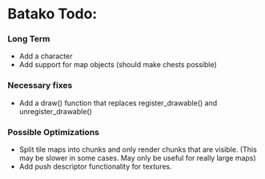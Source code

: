 # Batako Todo:

### Long Term
* Add a character
* Add support for map objects (should make chests possible)

### Necessary fixes
* Add a draw() function that replaces register_drawable() and unregister_drawable()

### Possible Optimizations
* Split tile maps into chunks and only render chunks that are visible. (This may be slower in some cases. May only be useful for really large maps)
* Add push descriptor functionality for textures.
